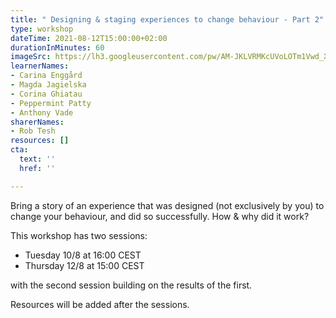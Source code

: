 ```yaml
---
title: " Designing & staging experiences to change behaviour - Part 2"
type: workshop
dateTime: 2021-08-12T15:00:00+02:00
durationInMinutes: 60
imageSrc: https://lh3.googleusercontent.com/pw/AM-JKLVRMKcUVoLOTm1Vwd_X7WFT_2h1o59I0zDhZABdQUgK6tRCTxeKolObNTRiWOya5KtN2ILDZWCnLV57o3az1IVKh4L4zc0Y8OHD96a_FI3kc1_5Nz54visAcwl1yaCuM5odcfx109TEHEJPc7vojy_Y3A=w2720-h1254-no?authuser=0
learnerNames:
- Carina Enggård
- Magda Jagielska
- Corina Ghiatau
- Peppermint Patty
- Anthony Vade
sharerNames:
- Rob Tesh
resources: []
cta:
  text: ''
  href: ''

---
```

Bring a story of an experience that was designed (not exclusively by you) to change your behaviour, and did so successfully. How & why did it work?

This workshop has two sessions:

* Tuesday 10/8 at 16:00 CEST
* Thursday 12/8 at 15:00 CEST

with the second session building on the results of the first.

Resources will be added after the sessions.